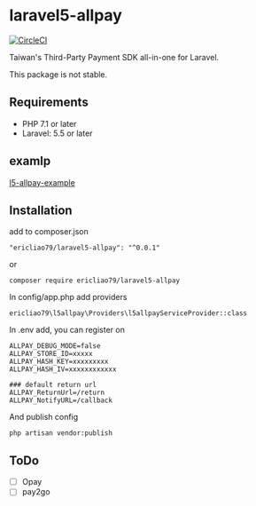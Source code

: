 # laravel5-allpay
[![CircleCI](https://circleci.com/gh/ericliao79/l5-allpay.svg?style=shield&circle-token=63d461cdbde752139f8dc72c835a3f3a1dc0f978)](https://circleci.com/gh/ericliao79/l5-allpay)

Taiwan's Third-Party Payment SDK all-in-one for Laravel.

This package is not stable.

## Requirements

* PHP 7.1 or later
* Laravel: 5.5 or later

## examlp
[l5-allpay-example](https://github.com/ericliao79/l5-allpay-examlp)

## Installation
add to composer.json
```
"ericliao79/laravel5-allpay": "^0.0.1"
```
or
```
composer require ericliao79/laravel5-allpay
```

In config/app.php add providers
```
ericliao79\l5allpay\Providers\l5allpayServiceProvider::class
```

In .env add, you can register on
```
ALLPAY_DEBUG_MODE=false
ALLPAY_STORE_ID=xxxxx
ALLPAY_HASH_KEY=xxxxxxxxx
ALLPAY_HASH_IV=xxxxxxxxxxxx

### default return url
ALLPAY_ReturnUrl=/return
ALLPAY_NotifyURL=/callback
```

And publish config
```
php artisan vendor:publish
```

## ToDo
 - [ ] Opay
 - [ ] pay2go
